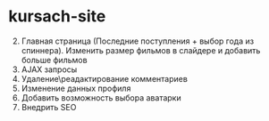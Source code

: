 # kursach-site

2) Главная страница (Последние поступления + выбор года из спиннера). Изменить размер фильмов в слайдере и добавить больше фильмов
3) AJAX запросы
5) Удаление\реадактирование комментариев
6) Изменение данных профиля
9) Добавить возможность выбора аватарки
11) Внедрить SEO
